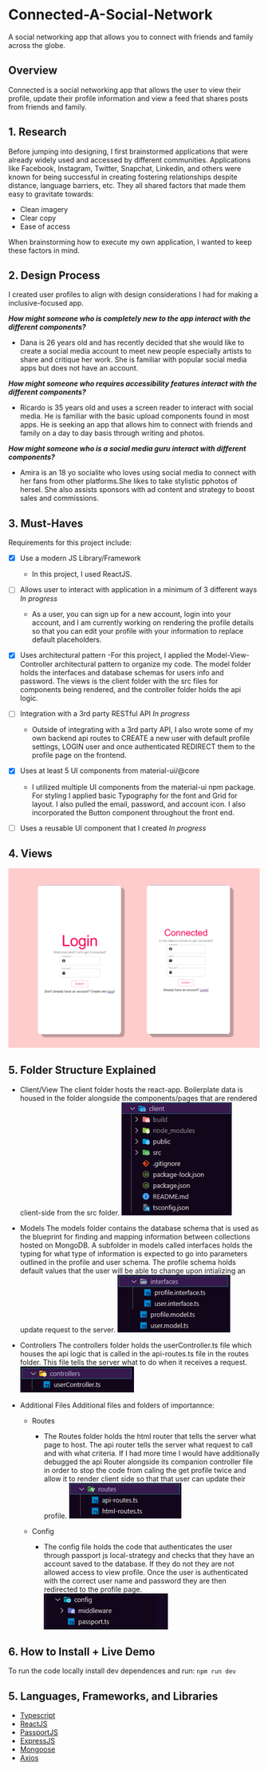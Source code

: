 # Connected-A-Social-Network
A social networking app that allows you to connect with friends and family across the globe.

## Overview 
Connected is a social networking app that allows the user to view their profile, update their profile information and view a feed that shares posts from friends and family.

## 1. Research 
Before jumping into designing, I first brainstormed applications that were already widely used and accessed by different communities. Applications like Facebook, Instagram, Twitter, Snapchat, Linkedin, and others were known for being successful in creating fostering relationships despite distance, language barriers, etc. They all shared factors that made them easy to gravitate towards: 

- Clean imagery
- Clear copy
- Ease of access 

When brainstorming how to execute my own application, I wanted to keep these factors in mind. 

## 2. Design Process 
I created user profiles to align with design considerations I had for making a inclusive-focused app.

***How might someone who is completely new to the app interact with the different components?***
- Dana is 26 years old and has recently decided that she would like to create a social media account to meet new people especially artists to share and critique her work. She is familiar with popular social media apps but does not have an account.

***How might someone who requires accessibility features interact with the different components?***
- Ricardo is 35 years old and uses a screen reader to interact with social media. He is familiar with the basic upload components found in most apps. He is seeking an app that allows him to connect with friends and family on a day to day basis through writing and photos.

***How might someone who is a social media guru interact with different components?***
- Amira is an 18 yo socialite who loves using social media to connect with her fans from other platforms.She likes to take stylistic pphotos of hersel. She also assists sponsors with ad content and strategy to boost sales and commissions.

## 3. Must-Haves 
Requirements for this project include: 
- [x] Use a modern JS Library/Framework
    - In this project, I used ReactJS.

- [ ] Allows user to interact with application in a minimum of 3 different ways *In progress*
    - As a user, you can sign up for a new account, login into your account, and I am currently working on rendering the profile details so that you can edit your profile with your information to replace default placeholders.

- [x] Uses architectural pattern
    -For this project, I applied the Model-View-Controller architectural pattern to organize my code. The model folder holds the interfaces and database schemas for users info and password. The views is the client folder with the src files for components being rendered, and the controller folder holds the api logic.

- [ ] Integration with a 3rd party RESTful API *In progress*
    - Outside of integrating with a 3rd party API, I also wrote some of my own backend api routes to CREATE a new user with default profile settings, LOGIN user and once authenticated REDIRECT them to the profile page on the frontend.

- [x] Uses at least 5 UI components from material-ui/@core 
    - I utilized multiple UI components from the material-ui npm package. For styling I applied basic Typography for the font and Grid for layout. I also pulled the email, password, and account icon. I also incorporated the Button component throughout the front end.

- [ ] Uses a reusable UI  component that I created *In progress*

## 4. Views 
![View of Login and Sign up page](imgs/Views.png)

## 5. Folder Structure Explained
- Client/View
The client folder hosts the react-app. Boilerplate data is housed in the folder alongside the components/pages that are rendered client-side from the src folder.
![Client folder tree](imgs/client.png)

- Models
The models folder contains the database schema that is used as the blueprint for finding and mapping information between collections hosted on MongoDB. A subfolder in models called interfaces holds the typing for what type of information is expected to go into parameters outlined in the profile and user schema. The profile schema holds default values that the user will be able to change upon intializing an update request to the server.
![Model folder tree](imgs/Model.png)

- Controllers 
The controllers folder holds the userController.ts file which houses the api logic that is called in the api-routes.ts file in the routes folder. This file tells the server what to do when it receives a request. 
![Controller folder tree](imgs/Controller.png)

- Additional Files 
Additional files and folders of importannce: 
    - Routes 
        - The Routes folder holds the html router that tells the server what page to host. The api router tells the server what request to call and with what criteria. If I had more time I would have additionally debugged the api Router alongside its companion controller file in order to stop the code from caling the get profile twice and allow it to render client side so that that user can update their profile.
        ![Routes folder tree](imgs/Routes.png)

    - Config
        - The config file holds the code that authenticates the user through passport js local-strategy and checks that they have an account saved to the database. If they do not they are not allowed access to view profile. Once the user is authenticated with the correct user name and password they are then redirected to the profile page.
        ![Config folder tree](imgs/Config.png)

## 6. How to Install + Live Demo
To run the code locally install dev dependences and run: 
```npm run dev```


## 5. Languages, Frameworks, and Libraries 
- [Typescript](https://www.typescriptlang.org/)
- [ReactJS](https://reactjs.org/docs/getting-started.html) 
- [PassportJS](http://www.passportjs.org/) 
- [ExpressJS](https://expressjs.com/)
- [Mongoose](https://mongoosejs.com/)
- [Axios](https://github.com/axios/axios) 